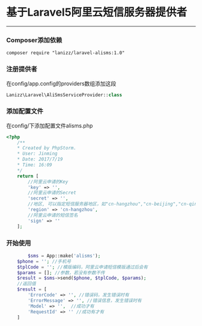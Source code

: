 # 基于Laravel5阿里云短信服务器提供者


---

### Composer添加依赖

``` stylus
composer require "lanizz/laravel-alisms:1.0"
```

### 注册提供者
在config/app.config的providers数组添加这段

``` php
Lanizz\Laravel\AliSmsServiceProvider::class
```

### 添加配置文件
在config/下添加配置文件alisms.php

``` php
<?php
	/**
	* Created by PhpStorm.
	* User: Jinming
	* Date: 2017/7/19
	* Time: 16:09
	*/
	return [
		//阿里云申请的Key
		'key' => '',
		//阿里云申请的Secret
		'secret' => '',
		//地区, 可以指定短信服务器地区，如"cn-hangzhou","cn-beijing","cn-qingdao","cn-hongkong","cn-shanghai","us-west-1","cn-shenzhen","ap-southeast-1"
		'region' => 'cn-hangzhou',
		//阿里云申请的短信签名
		'sign' => ''
	];
```


### 开始使用

``` php
    	$sms = App::make('alisms');
	$phone = ''; //手机号
	$tplCode = ''; //模版编码，阿里云申请短信模版通过后会有
	$params = []; //参数，若没有参数不传
	$result = $sms->send($phone, $tplCode, $params);
	//返回值
	$result = [
		'ErrorCode' => '', //错误码，发生错误时有
		'ErrorMessage' => '', //错误信息，发生错误时有
		'Model' => '',  //成功才有
		'RequestId' => '' //成功有才有
	] 
```
